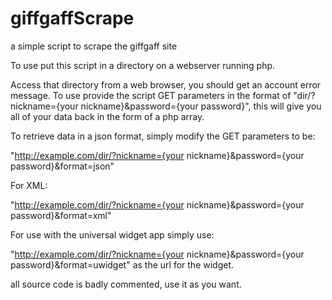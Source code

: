 giffgaffScrape
==============

a simple script to scrape the giffgaff site

To use put this script in a directory on a webserver running php.

Access that directory from a web browser, you should get an account error message.
To use provide the script GET parameters in the format of "dir/?nickname={your nickname}&password={your password}",
this will give you all of your data back in the form of a php array.

To retrieve data in a json format, simply modify the GET parameters to be:

"http://example.com/dir/?nickname={your nickname}&password={your password}&format=json"

For XML:

"http://example.com/dir/?nickname={your nickname}&password={your password}&format=xml"

For use with the universal widget app simply use:

"http://example.com/dir/?nickname={your nickname}&password={your password}&format=uwidget"
as the url for the widget.

all source code is badly commented, use it as you want.
